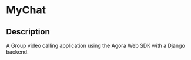 # MyChat

## Description 
A Group video calling application using the Agora Web SDK with a Django backend.